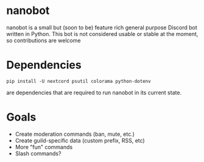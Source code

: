 # nanobot

nanobot is a small but (soon to be) feature rich general purpose Discord bot written in Python. This bot is not considered usable or stable at the moment, so contributions are welcome 

# Dependencies

`pip install -U nextcord psutil colorama python-dotenv`

are dependencies that are required to run nanobot in its current state.

# Goals

- Create moderation commands (ban, mute, etc.)
- Create guild-specific data (custom prefix, RSS, etc)
- More "fun" commands
- Slash commands?
